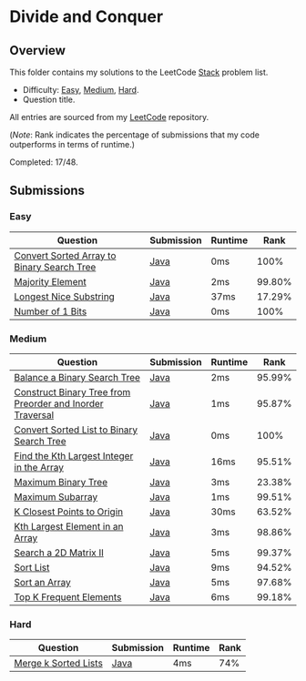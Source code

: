 # Divide and Conquer

## Overview
This folder contains my solutions to the LeetCode [Stack](https://leetcode.com/problem-list/divide-and-conquer/) problem list.
- Difficulty: [Easy](#easy), [Medium](#medium), [Hard](#hard).
- Question title.

All entries are sourced from my [LeetCode](https://github.com/shumarb/leetcode) repository.

(*Note*: Rank indicates the percentage of submissions that my code outperforms in terms of runtime.)

Completed: 17/48.

## Submissions
### Easy
| Question                                                                                                                            | Submission                                                                                                  | Runtime | Rank   |
|-------------------------------------------------------------------------------------------------------------------------------------|-------------------------------------------------------------------------------------------------------------|---------|--------|
| [Convert Sorted Array to Binary Search Tree](https://leetcode.com/problems/convert-sorted-array-to-binary-search-tree/description/) | [Java](https://github.com/shumarb/leetcode/blob/main/submissions/ConvertSortedArrayToBinarySearchTree.java) | 0ms     | 100%   |
| [Majority Element](https://leetcode.com/problems/majority-element/description/)                                                     | [Java](https://github.com/shumarb/leetcode/blob/main/submissions/MajorityElement.java)                      | 2ms     | 99.80% |
| [Longest Nice Substring](https://leetcode.com/problems/longest-nice-substring/description/)                                         | [Java](https://github.com/shumarb/leetcode/blob/main/submissions/LongestNiceSubstring.java)                 | 37ms    | 17.29% |
| [Number of 1 Bits](https://leetcode.com/problems/number-of-1-bits/description/)                                                     | [Java](https://github.com/shumarb/leetcode/blob/main/submissions/NumberOf1Bits.java)                        | 0ms     | 100%   |

### Medium
| Question                                                                                                                                                          | Submission                                                                                                                | Runtime | Rank   |
|-------------------------------------------------------------------------------------------------------------------------------------------------------------------|---------------------------------------------------------------------------------------------------------------------------|---------|--------|
| [Balance a Binary Search Tree](https://leetcode.com/problems/balance-a-binary-search-tree/description/)                                                           | [Java](https://github.com/shumarb/leetcode/blob/main/submissions/BalanceABinarySearchTree.java)                           | 2ms     | 95.99% |
| [Construct Binary Tree from Preorder and Inorder Traversal](https://leetcode.com/problems/construct-binary-tree-from-preorder-and-inorder-traversal/description/) | [Java](https://github.com/shumarb/leetcode/blob/main/submissions/ConstructBinaryTreeFromPreorderAndInorderTraversal.java) | 1ms     | 95.87% |
| [Convert Sorted List to Binary Search Tree](https://leetcode.com/problems/convert-sorted-list-to-binary-search-tree/description/)                                 | [Java](https://github.com/shumarb/leetcode/blob/main/submissions/ConvertSortedListToBinarySearchTree.java)                | 0ms     | 100%   |
| [Find the Kth Largest Integer in the Array](https://leetcode.com/problems/find-the-kth-largest-integer-in-the-array/description/)                                 | [Java](https://github.com/shumarb/leetcode/blob/main/submissions/FindTheKthLargestIntegerInTheArray.java)                 | 16ms    | 95.51% |
| [Maximum Binary Tree](https://leetcode.com/problems/maximum-binary-tree/description/)                                                                             | [Java](https://github.com/shumarb/leetcode/blob/main/submissions/MaximumBinaryTree.java)                                  | 3ms     | 23.38% |
| [Maximum Subarray](https://leetcode.com/problems/maximum-subarray/description/)                                                                                   | [Java](https://github.com/shumarb/leetcode/blob/main/submissions/MaximumSubarray.java)                                    | 1ms     | 99.51% |
| [K Closest Points to Origin](https://leetcode.com/problems/k-closest-points-to-origin/description/)                                                               | [Java](https://github.com/shumarb/leetcode/blob/main/submissions/KClosestPointsToOrigin.java)                             | 30ms    | 63.52% |
| [Kth Largest Element in an Array](https://leetcode.com/problems/kth-largest-element-in-an-array/description/)                                                     | [Java](https://github.com/shumarb/leetcode/blob/main/submissions/KthLargestElementInAnArray.java)                         | 3ms     | 98.86% |
| [Search a 2D Matrix II](https://leetcode.com/problems/search-a-2d-matrix-ii/description/)                                                                         | [Java](https://github.com/shumarb/leetcode/blob/main/submissions/SearchA2DMatrixTwo.java)                                 | 5ms     | 99.37% |
| [Sort List](https://leetcode.com/problems/sort-list/description/)                                                                                                 | [Java](https://github.com/shumarb/leetcode/blob/main/submissions/SortList.java)                                           | 9ms     | 94.52% |
| [Sort an Array](https://leetcode.com/problems/sort-an-array/description/)                                                                                         | [Java](https://github.com/shumarb/leetcode/blob/main/submissions/SortAnArray.java)                                        | 5ms     | 97.68% |
| [Top K Frequent Elements](https://leetcode.com/problems/top-k-frequent-elements/description/)                                                                     | [Java](https://github.com/shumarb/leetcode/blob/main/submissions/TopKFrequentElements.java)                               | 6ms     | 99.18% |

### Hard
| Question                                                                                | Submission                                                                               | Runtime | Rank |
|-----------------------------------------------------------------------------------------|------------------------------------------------------------------------------------------|---------|------|
| [Merge k Sorted Lists](https://leetcode.com/problems/merge-k-sorted-lists/description/) | [Java](https://github.com/shumarb/leetcode/blob/main/submissions/MergeKSortedLists.java) | 4ms     | 74%  |
